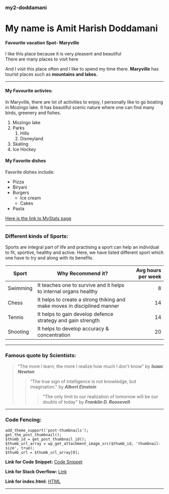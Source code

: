 ### my2-doddamani

# My name is Amit Harish Doddamani

#### Favourite vacation Spot- Maryville   

I like this place because it is very pleasent and beautiful <br>
There are many places to visit here 

And I visit this place often and I like to spend my time there.
**Maryville** has tourist places such as **mountains and lakes.**

---

#### My Favourite activies: ####
In Maryville, there are lot of activities to enjoy, I personally like to go boating in Mozingo lake. It has beautiful scenic nature where one can find many birds, greenery and fishes.

1. Mozingo lake
2. Parks
    1. Hills
    6. Disneyland
1. Skating 
2. Ice Hockey

#### My Favorite dishes ####
Favorite dishes include:
* Pizza
* Biryani
* Burgers
    * Ice cream
    * Cakes
* Pasta

[Here is the link to MyStats page](https://github.com/amitdoddamani123/my2-doddamani/blob/e93bde0936eaec71e367c610bf2d89f99ea2b503/MyStats.md)

---

### Different kinds of Sports: ###
Sports are integral part of life and practising a sport can help an individual to fit, sportive, healthy and active. Here, we have listed different sport which one have to try and along with its benefits.

| Sport | Why Recommend it? | Avg hours per week |
| --- | --- | ---: |
| Swimming | It teaches one to survive and it helps to internal organs healthy | 8|
| Chess | It helps to create a strong thiking and make moves in disciplined manner | 14 |
| Tennis | It helps to gain develop defence strategy and gain strength | 14 |
| Shooting | It helps to develop accuracy & concentration | 20 |

---

### Famous quote by Scientists: ###
> 
> "The more I learn, the more I realize how much I don't know" by ***Isaac Newton***
>> "The true sign of intelligence is not knowledge, but imagination." by ***Albert Einstein***
>>> "The only limit to our realization of tomorrow will be our doubts of today" by ***Franklin D. Roosevelt***

---

### Code Fencing: ###
```wordpress
add_theme_support('post-thumbnails'); 
get_the_post_thumbnail();
$thumb_id = get_post_thumbnail_id();
$thumb_url_array = wp_get_attachment_image_src($thumb_id, 'thumbnail-size', true);
$thumb_url = $thumb_url_array[0];

```
**Link for Code Snippet:** [Code Snippet](https://css-tricks.com/snippets/wordpress/get-featured-image-url/)

**Link for Stack Overflow:**
[Link](https://stackoverflow.com/questions/11261883/how-to-get-the-wordpress-post-thumbnail-featured-image-url)

**Link for index.html:**
[HTML](https://44-563-webapps-f23.github.io/44563-webapps-f23-assignment3-amitdoddamani123/)

---

